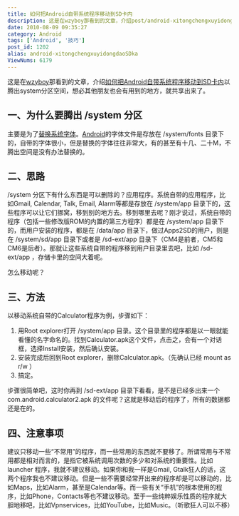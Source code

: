 ```yaml
---
title: 如何把Android自带系统程序移动到SD卡内
description: 这是在wzyboy那看到的文章，介绍post/android-xitongchengxuyidongdaoSDka.html">如何把Android自带系统程序移动到SD卡内以腾出system分区空间，想必其他朋友也会有用到的地方，就共享出来了。一、为什么要腾出/system分区主要是为了替换系统字体。/tags/Android">Android的字体文件是存放在/system/fonts目录下的，自带的字体很小，但是替换的字体往往非常大，有的甚至有十几、二十M，不腾出空间是没有办法替换的。……
date: 2010-08-09 09:35:27
category: Android
tags: ['Android', '技巧']
post_id: 1202
alias: android-xitongchengxuyidongdaoSDka
ViewNums: 6179
---
```


这是在[wzyboy](http://wzyboy.im/post/247.html)那看到的文章，介绍[如何把Android自带系统程序移动到SD卡内](/blog/android-xitongchengxuyidongdaosdka)以腾出system分区空间，想必其他朋友也会有用到的地方，就共享出来了。

## 一、为什么要腾出 /system 分区

主要是为了[替换系统字体](http://wzyboy.im/post/234.html)。[Android](/tags/Android)的字体文件是存放在 /system/fonts 目录下的，自带的字体很小，但是替换的字体往往非常大，有的甚至有十几、二十M，不腾出空间是没有办法替换的。

## 二、思路

/system 分区下有什么东西是可以删除的？应用程序。系统自带的应用程序，比如Gmail, Calendar, Talk, Email, Alarm等都是存放在 /system/app 目录下的，这些程序可以让它们挪窝，移到别的地方去。移到哪里去呢？刚才说过，系统自带的程序（包括一些修改版ROM的内置的第三方程序）都是在 /system/app 目录下的，而用户安装的程序，都是在 /data/app 目录下，做过Apps2SD的用户，则是在 /system/sd/app 目录下或者是 /sd-ext/app 目录下（CM4是前者，CM5和CM6是后者）。那就让这些系统自带的程序移到用户目录里去吧，比如 /sd-ext/app ，存储卡里的空间大着呢。

怎么移动呢？

## 三、方法

以移动系统自带的Calculator程序为例，步骤如下：

1. 用Root explorer打开 /system/app 目录。这个目录里的程序都是以一眼就能看懂的名字命名的。找到Calculator.apk这个文件，点击之，会有一个对话框，选择Install安装，然后确认安装。
2. 安装完成后回到Root explorer，删除Calculator.apk。（先确认已经 mount as r/w ）
3. 搞定。

步骤很简单吧，这时你再到 /sd-ext/app 目录下看看，是不是已经多出来一个 com.android.calculator2.apk 的文件呢？这就是移动后的程序了，所有的数据都还是在的。

## 四、注意事项

建议只移动一些“不常用”的程序，而一些常用的东西就不要移了。所谓常用与不常用都是相对而言的，是指它被系统调用次数的多少和对系统的重要性。比如 launcher 程序，我就不建议移动。如果你和我一样是Gmail, Gtalk狂人的话，这两个程序我也不建议移动。但是一些不需要经常开出来的程序却是可以移动的，比如Maps，比如Alarm，甚至是Calendar等。而一些有关“手机”的根本使用的程序，比如Phone，Contacts等也不建议移动。至于一些纯粹娱乐性质的程序就大胆地移吧，比如Vpnservices，比如YouTube，比如Music。（听歌狂人可以不移）

